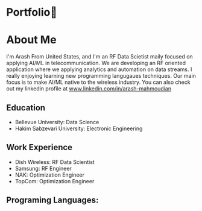 # Portfolio👋
# About Me
I'm Arash From United States, and I'm an RF Data Scietist maily focused on applying AI/ML in telecommunication. We are developing an RF oriented application where we applying analytics and automation on data streams. I really enjoying learning new programming langugaues techniques. Our main focus is to make AI/ML native to the wireless industry. You can also check out my linkedin profile at www.linkedin.com/in/arash-mahmoudian

## Education
- Bellevue University: Data Science
- Hakim Sabzevari University: Electronic Engineering

## Work Experience
- Dish Wireless: RF Data Scientist
- Samsung: RF Engineer
- NAK: Optimization Engineer
- TopCom: Optimization Engineer

## Programing Languages:
<link rel="stylesheet" href="https://cdn.jsdelivr.net/gh/devicons/devicon@v2.10.1/devicon.min.css">
<!--
**Arash-Mahmoudian/arash-mahmoudian** is a ✨ _special_ ✨ repository because its `README.md` (this file) appears on your GitHub profile.

Here are some ideas to get you started:

- 🔭 I’m currently working on ...
- 🌱 I’m currently learning ...
- 👯 I’m looking to collaborate on ...
- 🤔 I’m looking for help with ...
- 💬 Ask me about ...
- 📫 How to reach me: ...
- 😄 Pronouns: ...
- ⚡ Fun fact: ...
-->
